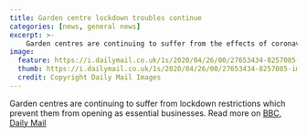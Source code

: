 ```yaml
---
title: Garden centre lockdown troubles continue  
categories: [news, general news]
excerpt: >-
    Garden centres are continuing to suffer from the effects of coronavirus lockdown, with many plants going to waste as stock remains unsold.
image:  
  feature: https://i.dailymail.co.uk/1s/2020/04/26/00/27653434-8257085-image-a-3_1587857469017.jpg  
  thumb: https://i.dailymail.co.uk/1s/2020/04/26/00/27653434-8257085-image-a-3_1587857469017.jpg  
  credit: Copyright Daily Mail Images
---
```

Garden centres are continuing to suffer from lockdown restrictions which prevent them from opening as essential businesses.
Read more on [BBC](https://www.bbc.co.uk/news/uk-scotland-edinburgh-east-fife-52381806), [Daily Mail](https://www.dailymail.co.uk/news/article-8257085/Garden-centres-risk-having-dump-200million-plants-dont-open-soon-nurseries-warn.html)
<!--stackedit_data:
eyJoaXN0b3J5IjpbMTEwMzU3MDQ0NSwtNTU1Mzg2NDU1LDIwMD
kyODIwMzMsLTE5NzAwNjE3MTcsMTgwMjI5NjkzLC0xMTM3MjUz
ODE0XX0=
-->